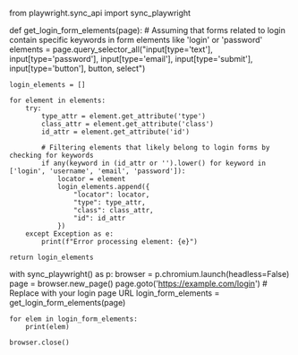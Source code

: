 from playwright.sync_api import sync_playwright

def get_login_form_elements(page):
    # Assuming that forms related to login contain specific keywords in form elements like 'login' or 'password'
    elements = page.query_selector_all("input[type='text'], input[type='password'], input[type='email'], input[type='submit'], input[type='button'], button, select")

    login_elements = []
    
    for element in elements:
        try:
            type_attr = element.get_attribute('type')
            class_attr = element.get_attribute('class')
            id_attr = element.get_attribute('id')
            
            # Filtering elements that likely belong to login forms by checking for keywords
            if any(keyword in (id_attr or '').lower() for keyword in ['login', 'username', 'email', 'password']):
                locator = element
                login_elements.append({
                    "locator": locator,
                    "type": type_attr,
                    "class": class_attr,
                    "id": id_attr
                })
        except Exception as e:
            print(f"Error processing element: {e}")
    
    return login_elements

with sync_playwright() as p:
    browser = p.chromium.launch(headless=False)
    page = browser.new_page()
    page.goto('https://example.com/login')  # Replace with your login page URL
    login_form_elements = get_login_form_elements(page)
    
    for elem in login_form_elements:
        print(elem)
    
    browser.close()
